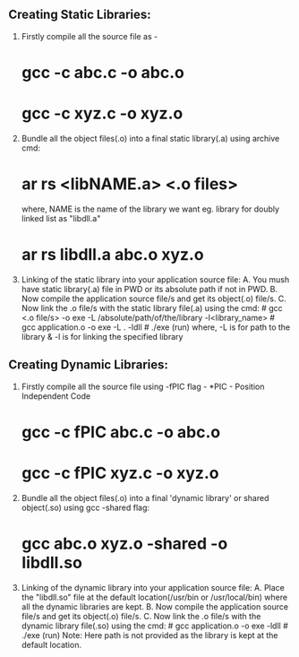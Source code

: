 ## Creating Static Libraries:

1. Firstly compile all the source file as -
	# gcc -c abc.c -o abc.o
	# gcc -c xyz.c -o xyz.o

2. Bundle all the object files(.o) into a final static library(.a) using archive cmd:
   	# ar rs <libNAME.a> <.o files> 
   	where, NAME is the name of the library we want eg. library for doubly linked list as "libdll.a"
	# ar rs libdll.a abc.o xyz.o

3. Linking of the static library into your application source file:
	A. You mush have static library(.a) file in PWD or its absolute path if not in PWD.
	B. Now compile the application source file/s and get its object(.o) file/s.
	C. Now link the .o file/s with the static library file(.a) using the cmd:
		# gcc <.o file/s> -o exe -L /absolute/path/of/the/library -l<library_name>
		# gcc application.o -o exe -L . -ldll
		# ./exe (run)
		where, -L is for path to the library &
		       -l is for linking the specified library



## Creating Dynamic Libraries:

1. Firstly compile all the source file using -fPIC flag -
   *PIC - Position Independent Code
	# gcc -c fPIC abc.c -o abc.o
	# gcc -c fPIC xyz.c -o xyz.o

2. Bundle all the object files(.o) into a final 'dynamic library' or shared object(.so) using gcc -shared flag:
   	# gcc abc.o xyz.o -shared -o libdll.so

3. Linking of the dynamic library into your application source file:
	A. Place the "libdll.so" file at the default location(/usr/bin or /usr/local/bin) where all the dynamic libraries are kept.
	B. Now compile the application source file/s and get its object(.o) file/s.
	C. Now link the .o file/s with the dynamic library file(.so) using the cmd:
		# gcc application.o -o exe -ldll
		# ./exe (run)
		Note: Here path is not provided as the library is kept at the default location.








